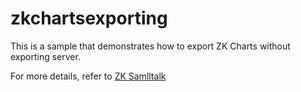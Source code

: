 # zkchartsexporting

This is a sample that demonstrates how to export ZK Charts without exporting server.

For more details, refer to [ZK Samlltalk](http://books.zkoss.org/wiki/Small_Talks/2015/August/An_alternative_idea_of_exporting_ZK_Charts)
